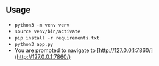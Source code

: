 ## Usage
* `python3 -m venv venv`
* `source venv/bin/activate`
* `pip install -r requirements.txt`
* `python3 app.py`
* You are prompted to navigate to [http://127.0.0.1:7860/](http://127.0.0.1:7860/)